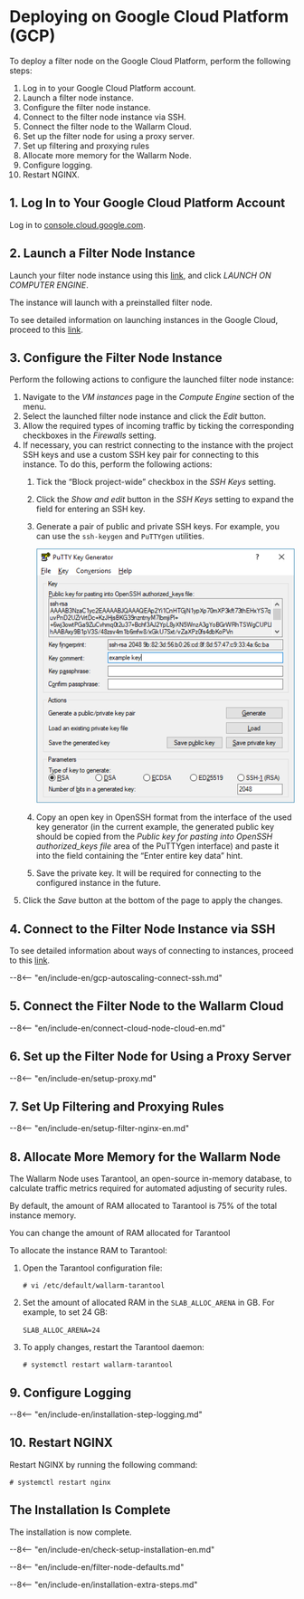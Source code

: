 [link-launch-instance]:     https://cloud.google.com/deep-learning-vm/docs/quickstart-marketplace

[img-ssh-key-generation]:       ../../images/installation-gcp/common/ssh-key-generation.png


# Deploying on Google Cloud Platform (GCP)

To deploy a filter node on the Google Cloud Platform, perform the following steps:

1. Log in to your Google Cloud Platform account.
2. Launch a filter node instance.
3. Configure the filter node instance.
4. Connect to the filter node instance via SSH.
5. Connect the filter node to the Wallarm Cloud.
6. Set up the filter node for using a proxy server.
7. Set up filtering and proxying rules
8. Allocate more memory for the Wallarm Node.
9. Configure logging.
10. Restart NGINX.

<!-- -->

## 1. Log In to Your Google Cloud Platform Account

Log in to [console.cloud.google.com](https://console.cloud.google.com/).

## 2. Launch a Filter Node Instance

Launch your filter node instance using this [link](https://console.cloud.google.com/launcher/details/wallarm-node-195710/wallarm-node), and click *LAUNCH ON COMPUTER ENGINE*.

The instance will launch with a preinstalled filter node.

To see detailed information on launching instances in the Google Cloud, proceed to this [link][link-launch-instance].

<!-- -->

## 3. Configure the Filter Node Instance

Perform the following actions to configure the launched filter node instance:
1.  Navigate to the *VM instances* page in the *Compute Engine* section of the menu.
2.  Select the launched filter node instance and click the *Edit* button.
3.  Allow the required types of incoming traffic by ticking the corresponding checkboxes in the *Firewalls* setting.
4.  If necessary, you can restrict connecting to the instance with the project SSH keys and use a custom SSH key pair for connecting to this instance. To do this, perform the following actions:
    1.  Tick the “Block project-wide” checkbox in the *SSH Keys* setting.
    2.  Click the *Show and edit* button in the *SSH Keys* setting to expand the field for entering an SSH key.
    3.  Generate a pair of public and private SSH keys. For example, you can use the `ssh-keygen` and `PuTTYgen` utilities.
       
        ![Generating SSH keys using PuTTYgen][img-ssh-key-generation]

    4.  Copy an open key in OpenSSH format from the interface of the used key generator (in the current example, the generated public key should be copied from the *Public key for pasting into OpenSSH authorized_keys file* area of the PuTTYgen interface) and paste it into the field containing the “Enter entire key data” hint.
    5.  Save the private key. It will be required for connecting to the configured instance in the future.
5.  Click the *Save* button at the bottom of the page to apply the changes. 

<!-- -->

## 4. Connect to the Filter Node Instance via SSH

To see detailed information about ways of connecting to instances, proceed to this [link](https://cloud.google.com/compute/docs/instances/connecting-to-instance).

--8<-- "en/include-en/gcp-autoscaling-connect-ssh.md"

<!-- -->

## 5. Connect the Filter Node to the Wallarm Cloud

--8<-- "en/include-en/connect-cloud-node-cloud-en.md"

<!-- -->

## 6. Set up the Filter Node for Using a Proxy Server

--8<-- "en/include-en/setup-proxy.md"

<!-- -->

## 7. Set Up Filtering and Proxying Rules

--8<-- "en/include-en/setup-filter-nginx-en.md"

<!-- -->

## 8. Allocate More Memory for the Wallarm Node

The Wallarm Node uses Tarantool, an open-source in-memory database, to calculate traffic metrics required for automated adjusting of security rules.

By default, the amount of RAM allocated to Tarantool is 75% of the total instance memory.

You can change the amount of RAM allocated for Tarantool

To allocate the instance RAM to Tarantool:

1. Open the Tarantool configuration file:

    ```term
    # vi /etc/default/wallarm-tarantool
    ```

2. Set the amount of allocated RAM in the `SLAB_ALLOC_ARENA` in GB. For example, to set 24 GB:

   `SLAB_ALLOC_ARENA=24`

3. To apply changes, restart the Tarantool daemon:
    
    ```term
    # systemctl restart wallarm-tarantool
    ```

<!-- -->

## 9. Configure Logging

<!-- -->
--8<-- "en/include-en/installation-step-logging.md"
<!-- -->

## 10. Restart NGINX

Restart NGINX by running the following command:

```term
# systemctl restart nginx
```

<!-- -->
    

## The Installation Is Complete

The installation is now complete.

--8<-- "en/include-en/check-setup-installation-en.md"

<!-- -->

--8<-- "en/include-en/filter-node-defaults.md"

<!-- -->

--8<-- "en/include-en/installation-extra-steps.md"